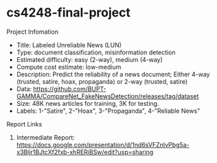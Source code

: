 # cs4248-final-project

Project Infomation
- Title: Labeled Unreliable News (LUN)
- Type: document classification, misinformation detection
- Estimated difficulty: easy (2-way), medium (4-way)
- Compute cost estimate: low-medium
- Description: Predict the reliability of a news document; Either 4-way (trusted, satire, hoax, propaganda) or 2-way (trusted, satire)
- Data: https://github.com/BUPT-GAMMA/CompareNet_FakeNewsDetection/releases/tag/dataset
- Size: 48K news articles for training, 3K for testing.
- Labels: 1-"Satire", 2-"Hoax", 3-"Propaganda", 4-"Reliable News"

Report Links
1. Intermediate Report: https://docs.google.com/presentation/d/1nd6sVFZnIvPbg5a-x3Bljr1BJtcXf2fxb-xhRERiBSw/edit?usp=sharing
